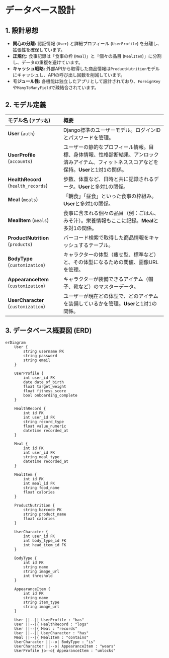 # データベース設計

## 1. 設計思想

* **関心の分離:** 認証情報 (`User`) と詳細プロフィール (`UserProfile`) を分離し、拡張性を確保しています。
* **正規化:** 食事記録は「食事の枠 (`Meal`)」と「個々の品目 (`MealItem`)」に分割し、データの重複を避けています。
* **キャッシュ戦略:** 外部APIから取得した商品情報は`ProductNutrition`モデルにキャッシュし、APIの呼び出し回数を削減しています。
* **モジュール性:** 各機能は独立したアプリとして設計されており、`ForeignKey`や`ManyToManyField`で疎結合されています。

## 2. モデル定義

| モデル名 (`アプリ名`) | 概要 |
| :--- | :--- |
| **User** (`auth`) | Django標準のユーザーモデル。ログインIDとパスワードを管理。 |
| **UserProfile** (`accounts`) | ユーザーの静的なプロフィール情報。目標、身体情報、性格診断結果、アンロック済みアイテム、フィットネススコアなどを保持。**User**と1対1の関係。 |
| **HealthRecord** (`health_records`) | 歩数、体重など、日時と共に記録されるデータ。**User**と多対1の関係。 |
| **Meal** (`meals`) | 「朝食」「昼食」といった食事の枠組み。**User**と多対1の関係。 |
| **MealItem** (`meals`) | 食事に含まれる個々の品目（例：ごはん、みそ汁）。栄養情報もここに記録。**Meal**と多対1の関係。 |
| **ProductNutrition** (`products`) | バーコード検索で取得した商品情報をキャッシュするテーブル。 |
| **BodyType** (`customization`) | キャラクターの体型（痩せ型、標準など）と、その体型になるための閾値、画像URLを管理。 |
| **AppearanceItem** (`customization`) | キャラクターが装備できるアイテム（帽子、靴など）のマスターデータ。 |
| **UserCharacter** (`customization`) | ユーザーが現在どの体型で、どのアイテムを装備しているかを管理。**User**と1対1の関係。 |

## 3. データベース概要図 (ERD)


```mermaid
erDiagram
    User {
        string username PK
        string password
        string email
    }

    UserProfile {
        int user_id FK
        date date_of_birth
        float target_weight
        float fitness_score
        bool onboarding_complete
    }

    HealthRecord {
        int id PK
        int user_id FK
        string record_type
        float value_numeric
        datetime recorded_at
    }

    Meal {
        int id PK
        int user_id FK
        string meal_type
        datetime recorded_at
    }

    MealItem {
        int id PK
        int meal_id FK
        string food_name
        float calories
    }

    ProductNutrition {
        string barcode PK
        string product_name
        float calories
    }

    UserCharacter {
        int user_id FK
        int body_type_id FK
        int head_item_id FK
    }

    BodyType {
        int id PK
        string name
        string image_url
        int threshold
    }

    AppearanceItem {
        int id PK
        string name
        string item_type
        string image_url
    }

    User ||--|| UserProfile : "has"
    User ||--|{ HealthRecord : "logs"
    User ||--|{ Meal : "records"
    User ||--|| UserCharacter : "has"
    Meal ||--|{ MealItem : "contains"
    UserCharacter ||--o| BodyType : "is"
    UserCharacter ||--o| AppearanceItem : "wears"
    UserProfile }o--o{ AppearanceItem : "unlocks"

```
